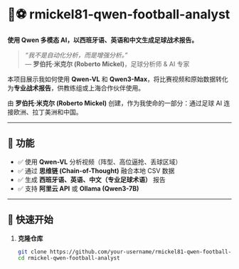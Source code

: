 # 🧠⚽ rmickel81-qwen-football-analyst  
**使用 Qwen 多模态 AI，以西班牙语、英语和中文生成足球战术报告。**

> *“我不是自动化分析，而是增强分析。”*  
> — **罗伯托·米克尔 (Roberto Mickel)**，足球分析师 & AI 专家

本项目展示我如何使用 **Qwen-VL** 和 **Qwen3-Max**，将比赛视频和原始数据转化为**专业战术报告**，供教练组或上海合作伙伴使用。

由 **罗伯托·米克尔 (Roberto Mickel)** 创建，作为我使命的一部分：通过足球 AI 连接欧洲、拉丁美洲和中国。

---

## 🔧 功能
- ✅ 使用 **Qwen-VL** 分析视频（阵型、高位逼抢、丢球区域）
- ✅ 通过 **思维链 (Chain-of-Thought)** 融合本地 CSV 数据
- ✅ 生成 **西班牙语、英语、中文（专业足球术语）** 报告
- ✅ 支持 **阿里云 API** 或 **Ollama (Qwen3-7B)**

---

## 🚀 快速开始

1. **克隆仓库**
   ```bash
   git clone https://github.com/your-username/rmickel81-qwen-football-analyst.git
   cd rmickel-qwen-football-analyst
